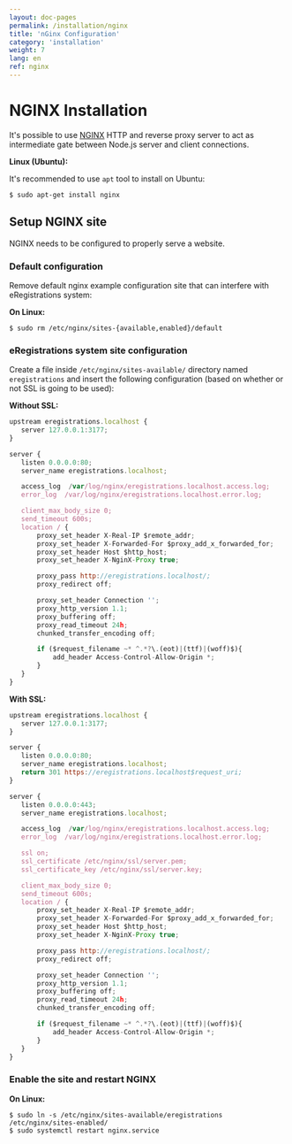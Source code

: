 ```yaml
---
layout: doc-pages
permalink: /installation/nginx
title: 'nGinx Configuration'
category: 'installation'
weight: 7
lang: en
ref: nginx
---
```


# NGINX Installation

It's possible to use [NGINX](https://nginx.org/en/) HTTP and reverse proxy server to act as intermediate gate between Node.js server and client connections.

**Linux (Ubuntu):**

It's recommended to use `apt` tool to install on Ubuntu:

```console
$ sudo apt-get install nginx
```

## Setup NGINX site

NGINX needs to be configured to properly serve a website.

### Default configuration

Remove default nginx example configuration site that can interfere with eRegistrations system:

**On Linux:**

```console
$ sudo rm /etc/nginx/sites-{available,enabled}/default
```

### eRegistrations system site configuration

Create a file inside `/etc/nginx/sites-available/` directory named `eregistrations` and insert the following configuration (based on whether or not SSL is going to be used):

**Without SSL:**

```javascript
upstream eregistrations.localhost {
   server 127.0.0.1:3177;
}

server {
   listen 0.0.0.0:80;
   server_name eregistrations.localhost;

   access_log  /var/log/nginx/eregistrations.localhost.access.log;
   error_log  /var/log/nginx/eregistrations.localhost.error.log;

   client_max_body_size 0;
   send_timeout 600s;
   location / {
       proxy_set_header X-Real-IP $remote_addr;
       proxy_set_header X-Forwarded-For $proxy_add_x_forwarded_for;
       proxy_set_header Host $http_host;
       proxy_set_header X-NginX-Proxy true;

       proxy_pass http://eregistrations.localhost/;
       proxy_redirect off;

       proxy_set_header Connection '';
       proxy_http_version 1.1;
       proxy_buffering off;
       proxy_read_timeout 24h;
       chunked_transfer_encoding off;

       if ($request_filename ~* ^.*?\.(eot)|(ttf)|(woff)$){
           add_header Access-Control-Allow-Origin *;
       }
   }
}
```

**With SSL:**

```javascript
upstream eregistrations.localhost {
   server 127.0.0.1:3177;
}

server {
   listen 0.0.0.0:80;
   server_name eregistrations.localhost;
   return 301 https://eregistrations.localhost$request_uri;
}

server {
   listen 0.0.0.0:443;
   server_name eregistrations.localhost;

   access_log  /var/log/nginx/eregistrations.localhost.access.log;
   error_log  /var/log/nginx/eregistrations.localhost.error.log;

   ssl on;
   ssl_certificate /etc/nginx/ssl/server.pem;
   ssl_certificate_key /etc/nginx/ssl/server.key;

   client_max_body_size 0;
   send_timeout 600s;
   location / {
       proxy_set_header X-Real-IP $remote_addr;
       proxy_set_header X-Forwarded-For $proxy_add_x_forwarded_for;
       proxy_set_header Host $http_host;
       proxy_set_header X-NginX-Proxy true;

       proxy_pass http://eregistrations.localhost/;
       proxy_redirect off;

       proxy_set_header Connection '';
       proxy_http_version 1.1;
       proxy_buffering off;
       proxy_read_timeout 24h;
       chunked_transfer_encoding off;

       if ($request_filename ~* ^.*?\.(eot)|(ttf)|(woff)$){
           add_header Access-Control-Allow-Origin *;
       }
   }
}
```

### Enable the site and restart NGINX

**On Linux:**

```console
$ sudo ln -s /etc/nginx/sites-available/eregistrations /etc/nginx/sites-enabled/
$ sudo systemctl restart nginx.service
```
